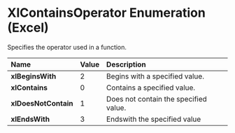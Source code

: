 
# XlContainsOperator Enumeration (Excel)

Specifies the operator used in a function.



|**Name**|**Value**|**Description**|
|:-----|:-----|:-----|
|**xlBeginsWith**|2|Begins with a specified value.|
|**xlContains**|0|Contains a specified value.|
|**xlDoesNotContain**|1|Does not contain the specified value.|
|**xlEndsWith**|3|Endswith the specified value|
